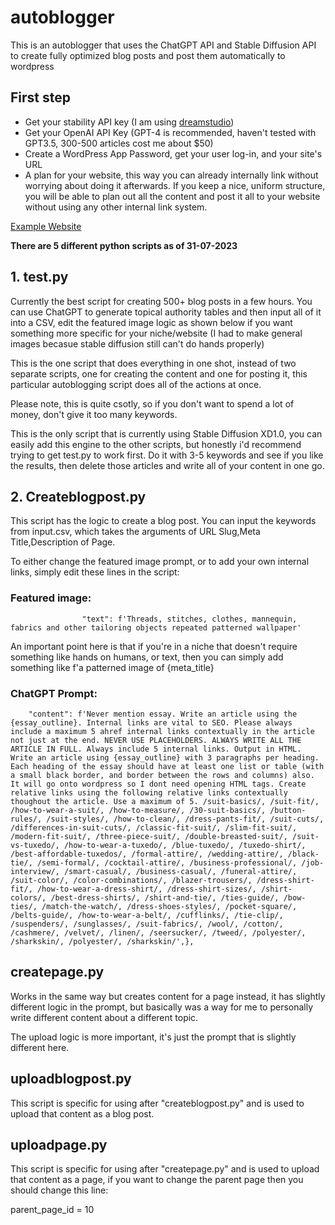 # autoblogger
This is an autoblogger that uses the ChatGPT API and Stable Diffusion API to create fully optimized blog posts and post them automatically to wordpress

## First step

- Get your stability API key (I am using [dreamstudio]([url](https://dreamstudio.com/api/)))
- Get your OpenAI API Key (GPT-4 is recommended, haven't tested with GPT3.5, 300-500 articles cost me about $50)
- Create a WordPress App Password, get your user log-in, and your site's URL
- A plan for your website, this way you can already internally link without worrying about doing it afterwards. If you keep a nice, uniform structure, you will be able to plan out all the content and post it all to your website without using any other internal link system.

[Example Website](https://giucas.com)

**There are 5 different python scripts as of 31-07-2023**

## 1. test.py

Currently the best script for creating 500+ blog posts in a few hours. You can use ChatGPT to generate topical authority tables and then input all of it into a CSV, edit the featured image logic as shown below if you want something more specific for your niche/website (I had to make general images becasue stable diffusion still can't do hands properly)

This is the one script that does everything in one shot, instead of two separate scripts, one for creating the content and one for posting it, this particular autoblogging script does all of the actions at once.

Please note, this is quite csotly, so if you don't want to spend a lot of money, don't give it too many keywords.

This is the only script that is currently using Stable Diffusion XD1.0, you can easily add this engine to the other scripts, but honestly i'd recommend trying to get test.py to work first. Do it with 3-5 keywords and see if you like the results, then delete those articles and write all of your content in one go.

## 2. Createblogpost.py

This script has the logic to create a blog post. You can input the keywords from input.csv, which takes the arguments of URL Slug,Meta Title,Description of Page.

To either change the featured image prompt, or to add your own internal links, simply edit these lines in the script:

### Featured image:

                    "text": f'Threads, stitches, clothes, mannequin, fabrics and other tailoring objects repeated patterned wallpaper'
                    
An important point here is that if you're in a niche that doesn't require something like hands on humans, or text, then you can simply add something like f'a patterned image of {meta_title}

### ChatGPT Prompt:

        "content": f'Never mention essay. Write an article using the {essay_outline}. Internal links are vital to SEO. Please always include a maximum 5 ahref internal links contextually in the article not just at the end. NEVER USE PLACEHOLDERS. ALWAYS WRITE ALL THE ARTICLE IN FULL. Always include 5 internal links. Output in HTML. Write an article using {essay_outline} with 3 paragraphs per heading. Each heading of the essay should have at least one list or table (with a small black border, and border between the rows and columns) also. It will go onto wordpress so I dont need opening HTML tags. Create relative links using the following relative links contextually thoughout the article. Use a maximum of 5. /suit-basics/, /suit-fit/, /how-to-wear-a-suit/, /how-to-measure/, /30-suit-basics/, /button-rules/, /suit-styles/, /how-to-clean/, /dress-pants-fit/, /suit-cuts/, /differences-in-suit-cuts/, /classic-fit-suit/, /slim-fit-suit/, /modern-fit-suit/, /three-piece-suit/, /double-breasted-suit/, /suit-vs-tuxedo/, /how-to-wear-a-tuxedo/, /blue-tuxedo/, /tuxedo-shirt/, /best-affordable-tuxedos/, /formal-attire/, /wedding-attire/, /black-tie/, /semi-formal/, /cocktail-attire/, /business-professional/, /job-interview/, /smart-casual/, /business-casual/, /funeral-attire/, /suit-color/, /color-combinations/, /blazer-trousers/, /dress-shirt-fit/, /how-to-wear-a-dress-shirt/, /dress-shirt-sizes/, /shirt-colors/, /best-dress-shirts/, /shirt-and-tie/, /ties-guide/, /bow-ties/, /match-the-watch/, /dress-shoes-styles/, /pocket-square/, /belts-guide/, /how-to-wear-a-belt/, /cufflinks/, /tie-clip/, /suspenders/, /sunglasses/, /suit-fabrics/, /wool/, /cotton/, /cashmere/, /velvet/, /linen/, /seersucker/, /tweed/, /polyester/, /sharkskin/, /polyester/, /sharkskin/',},

## createpage.py

Works in the same way but creates content for a page instead, it has slightly different logic in the prompt, but basically was a way for me to personally write different content about a different topic. 

The upload logic is more important, it's just the prompt that is slightly different here. 

## uploadblogpost.py

This script is specific for using after "createblogpost.py" and is used to upload that content as a blog post.

## uploadpage.py 

This script is specific for using after "createpage.py" and is used to upload that content as a page, if you want to change the parent page then you should change this line:

parent_page_id = 10








